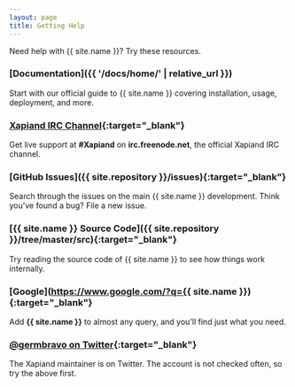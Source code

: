 ```yaml
---
layout: page
title: Getting Help
---
```


Need help with {{ site.name }}? Try these resources.

### [Documentation]({{ '/docs/home/' | relative_url }})

Start with our official guide to {{ site.name }} covering installation, usage,
deployment, and more.


### [Xapiand IRC Channel](irc:irc.freenode.net/Xapiand){:target="_blank"}

Get live support at **#Xapiand** on **irc.freenode.net**, the official
Xapiand IRC channel.


### [GitHub Issues]({{ site.repository }}/issues){:target="_blank"}

Search through the issues on the main {{ site.name }} development. Think you've
found a bug? File a new issue.


### [{{ site.name }} Source Code]({{ site.repository }}/tree/master/src){:target="_blank"}

Try reading the source code of {{ site.name }} to see how things work internally.


### [Google](https://www.google.com/?q={{ site.name }}){:target="_blank"}

Add **{{ site.name }}** to almost any query, and you'll find just what you need.


### [@germbravo on Twitter](https://twitter.com/germbravo){:target="_blank"}

The Xapiand maintainer is on Twitter. The account is not checked often, so try
the above first.
